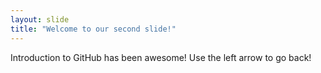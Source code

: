 ```yaml
---
layout: slide
title: "Welcome to our second slide!"
---
```

Introduction to GitHub has been awesome!
Use the left arrow to go back!

